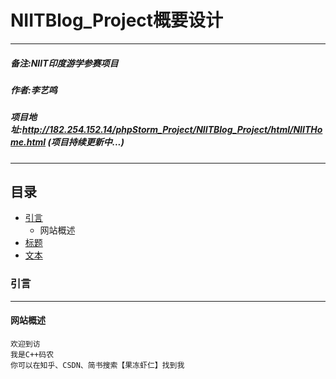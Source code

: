 # NIITBlog_Project概要设计
****
##### 备注:NIIT印度游学参赛项目
##### 作者:李艺鸣
##### 项目地址:http://182.254.152.14/phpStorm_Project/NIITBlog_Project/html/NIITHome.html (项目持续更新中...)
****
## 目录
* [引言](#引言)
    * 网站概述
* [标题](#标题)
* [文本](#文本)

### 引言
****
#### 网站概述
```
欢迎到访
我是C++码农
你可以在知乎、CSDN、简书搜索【果冻虾仁】找到我
```


